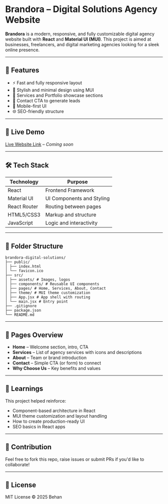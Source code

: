 # Brandora – Digital Solutions Agency Website

**Brandora** is a modern, responsive, and fully customizable digital agency website built with **React** and **Material UI (MUI)**. This project is aimed at businesses, freelancers, and digital marketing agencies looking for a sleek online presence.

---

## 🚀 Features

- ⚡ Fast and fully responsive layout
- 🎨 Stylish and minimal design using MUI
- 💼 Services and Portfolio showcase sections
- 📝 Contact CTA to generate leads
- 📱 Mobile-first UI
- 🌐 SEO-friendly structure

---

## 📸 Live Demo

[Live Website Link](#) – *Coming soon*

---

## 🛠️ Tech Stack

| Technology   | Purpose                     |
|--------------|-----------------------------|
| React        | Frontend Framework          |
| Material UI  | UI Components and Styling   |
| React Router | Routing between pages       |
| HTML5/CSS3   | Markup and structure        |
| JavaScript   | Logic and interactivity     |

---

## 📁 Folder Structure

```
brandora-digital-solutions/
├── public/
│ ├── index.html
│ └── favicon.ico
├── src/
│ ├── assets/ # Images, logos
│ ├── components/ # Reusable UI components
│ ├── pages/ # Home, Services, About, Contact
│ ├── theme/ # MUI theme customization
│ ├── App.jsx # App shell with routing
│ └── main.jsx # Entry point
├── .gitignore
├── package.json
└── README.md

```


---

## 📌 Pages Overview

- **Home** – Welcome section, intro, CTA
- **Services** – List of agency services with icons and descriptions
- **About** – Team or brand introduction
- **Contact** – Simple CTA (or form) to connect
- **Why Choose Us** – Key benefits and values

---

## 🧠 Learnings

This project helped reinforce:
- Component-based architecture in React
- MUI theme customization and layout handling
- How to create production-ready UI
- SEO basics in React apps

---

## 🤝 Contribution

Feel free to fork this repo, raise issues or submit PRs if you'd like to collaborate!

---

## 📃 License

MIT License © 2025 Behan
